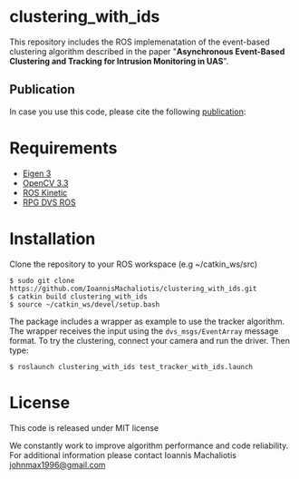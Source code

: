 # clustering_with_ids 
This repository includes the ROS implemenatation of the event-based clustering algorithm described in the paper "**Asynchronous Event-Based Clustering and Tracking for Intrusion Monitoring in UAS**".

## Publication
In case you use this code, please cite the following [publication](): 



# Requirements
* [Eigen 3](https://eigen.tuxfamily.org/dox/)
* [OpenCV 3.3](https://opencv.org/opencv-3-3/)
* [ROS Kinetic](http://wiki.ros.org/kinetic) 
* [RPG DVS ROS](https://github.com/uzh-rpg/rpg_dvs_ros) 


# Installation
Clone the repository to your ROS workspace (e.g ~/catkin_ws/src) 


    $ sudo git clone https://github.com/IoannisMachaliotis/clustering_with_ids.git
    $ catkin build clustering_with_ids
    $ source ~/catkin_ws/devel/setup.bash

The package includes a wrapper as example to use the tracker algorithm. The wrapper receives the input using the `dvs_msgs/EventArray` message format. To try the clustering, connect your camera and run the driver. Then type:

    $ roslaunch clustering_with_ids test_tracker_with_ids.launch

# License
This code is released under MIT license

We constantly work to improve algorithm performance and code reliability. For additional information please contact Ioannis Machaliotis <johnmax1996@gmail.com>

